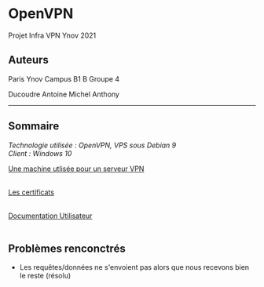 # OpenVPN
Projet Infra VPN Ynov 2021


## Auteurs
Paris Ynov Campus B1 B Groupe 4

Ducoudre Antoine 
Michel Anthony


<hr>


## Sommaire

<em>Technologie utilisée :
OpenVPN, VPS sous Debian 9<br>
Client : Windows 10</em>


[Une machine utlisée pour un serveur VPN](https://github.com/AntoineDucoudre/OpenVPN/blob/main/docs/presentation%20vpn.pptx)<br><br>


[Les certificats](https://github.com/AntoineDucoudre/OpenVPN/blob/main/certificats)<br><br>


[Documentation Utilisateur](https://github.com/AntoineDucoudre/OpenVPN/blob/main/docs/ClientDoc.md)<br><br>






## Problèmes renconctrés

- Les requêtes/données ne s'envoient pas alors que nous recevons bien le reste (résolu)


